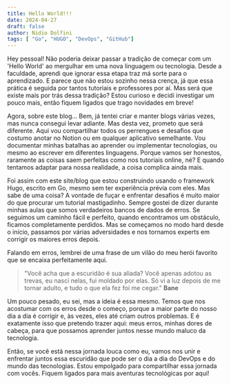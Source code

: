 ```yaml
---
title: Hello World!!!
date: 2024-04-27
draft: false
author: Nidio Dolfini
tags: [ "Go", "HUGO", "DevOps", "GitHub"]
---
```

Hey pessoal! Não poderia deixar passar a tradição de começar com um 'Hello World' ao mergulhar em uma nova linguagem ou tecnologia. Desde a faculdade, aprendi que ignorar essa etapa traz má sorte para o aprendizado. E parece que não estou sozinho nessa crença, já que essa prática é seguida por tantos tutoriais e professores por aí. Mas será que existe mais por trás dessa tradição? Estou curioso e decidi investigar um pouco mais, então fiquem ligados que trago novidades em breve!

Agora, sobre este blog... Bem, já tentei criar e manter blogs várias vezes, mas nunca consegui levar adiante. Mas desta vez, prometo que será diferente. Aqui vou compartilhar todos os perrengues e desafios que costumo anotar no Notion ou em qualquer aplicativo semelhante. Vou documentar minhas batalhas ao aprender ou implementar tecnologias, ou mesmo ao escrever em diferentes linguagens. Porque vamos ser honestos, raramente as coisas saem perfeitas como nos tutoriais online, né? E quando tentamos adaptar para nossa realidade, a coisa complica ainda mais.

Foi assim com este site/blog que estou construindo usando o framework Hugo, escrito em Go, mesmo sem ter experiência prévia com eles. Mas sabe de uma coisa? A vontade de fuçar e enfrentar desafios é muito maior do que procurar um tutorial mastigadinho. Sempre gostei de dizer durante minhas aulas que somos verdadeiros bancos de dados de erros. Se seguimos um caminho fácil e perfeito, quando encontramos um obstáculo, ficamos completamente perdidos. Mas se começamos no modo hard desde o início, passamos por várias adversidades e nos tornamos experts em corrigir os maiores erros depois.

Falando em erros, lembrei de uma frase de um vilão do meu herói favorito que se encaixa perfeitamente aqui.
>"Você acha que a escuridão é sua aliada?
>Você apenas adotou as trevas, eu nasci nelas, fui moldado por elas. Só vi a luz depois de me tornar adulto, e tudo o que ela fez foi me cegar." **Bane**

Um pouco pesado, eu sei, mas a ideia é essa mesmo. Temos que nos acostumar com os erros desde o começo, porque a maior parte do nosso dia a dia é corrigir e, às vezes, eles até criam outros problemas. E é exatamente isso que pretendo trazer aqui: meus erros, minhas dores de cabeça, para que possamos aprender juntos nesse mundo maluco da tecnologia.

Então, se você está nessa jornada louca como eu, vamos nos unir e enfrentar juntos essa escuridão que pode ser o dia a dia do DevOps e do mundo das tecnologias. Estou empolgado para compartilhar essa jornada com vocês. Fiquem ligados para mais aventuras tecnológicas por aqui!
